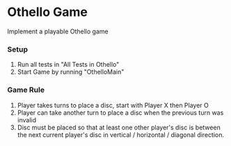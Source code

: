 # Othello Game

Implement a playable Othello game

### Setup

1. Run all tests in "All Tests in Othello"
2. Start Game by running "OthelloMain"

### Game Rule

1. Player takes turns to place a disc, start with Player X then Player O
2. Player can take another turn to place a disc when the previous turn was invalid
3. Disc must be placed so that at least one other player's disc is between the next current player's disc in vertical / horizontal / diagonal direction.
